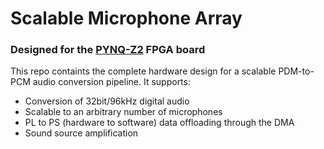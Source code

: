 # Scalable Microphone Array
### Designed for the [PYNQ-Z2](https://www.amd.com/en/corporate/university-program/aup-boards/pynq-z2.html) FPGA board
This repo containts the complete hardware design for a scalable PDM-to-PCM audio conversion pipeline. It supports:
* Conversion of 32bit/96kHz digital audio
* Scalable to an arbitrary number of microphones
* PL to PS (hardware to software) data offloading through the DMA
* Sound source amplification
